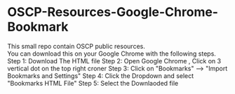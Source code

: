 # OSCP-Resources-Google-Chrome-Bookmark
This small repo contain OSCP public resources.  
You can download this on your Google Chrome with the following steps.
Step 1: Download The HTML file 
Step 2: Open Google Chrome , Click on 3 vertical dot on the top right croner
Step 3: Click on "Bookmarks" --> "Import Bookmarks and Settings"
Step 4: Click the Dropdown and select "Bookmarks HTML File"
Step 5: Select the Downlaoded file
